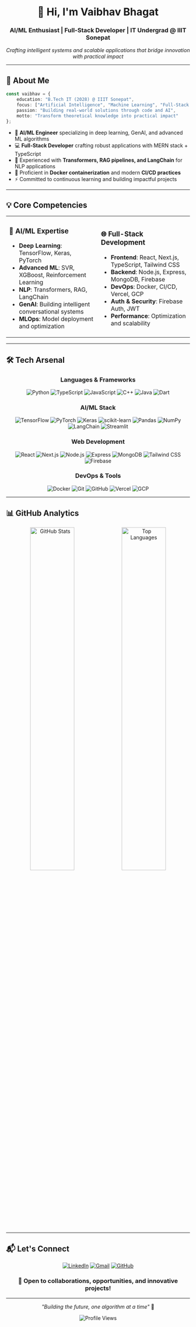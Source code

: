 <div align="center">

# 👋 Hi, I'm Vaibhav Bhagat

### AI/ML Enthusiast | Full-Stack Developer | IT Undergrad @ IIIT Sonepat

*Crafting intelligent systems and scalable applications that bridge innovation with practical impact*

---

</div>

## 🚀 About Me

```typescript
const vaibhav = {
    education: "B.Tech IT (2028) @ IIIT Sonepat",
    focus: ["Artificial Intelligence", "Machine Learning", "Full-Stack Development"],
    passion: "Building real-world solutions through code and AI",
    motto: "Transform theoretical knowledge into practical impact"
};
```

- 🤖 **AI/ML Engineer** specializing in deep learning, GenAI, and advanced ML algorithms
- 💻 **Full-Stack Developer** crafting robust applications with MERN stack + TypeScript
- 🔬 Experienced with **Transformers, RAG pipelines, and LangChain** for NLP applications
- 🐳 Proficient in **Docker containerization** and modern **CI/CD practices**
- ⚡ Committed to continuous learning and building impactful projects

---

## 💡 Core Competencies

<table>
<tr>
<td width="50%">

### 🧠 AI/ML Expertise
- **Deep Learning**: TensorFlow, Keras, PyTorch
- **Advanced ML**: SVR, XGBoost, Reinforcement Learning
- **NLP**: Transformers, RAG, LangChain
- **GenAI**: Building intelligent conversational systems
- **MLOps**: Model deployment and optimization

</td>
<td width="50%">

### 🌐 Full-Stack Development
- **Frontend**: React, Next.js, TypeScript, Tailwind CSS
- **Backend**: Node.js, Express, MongoDB, Firebase
- **DevOps**: Docker, CI/CD, Vercel, GCP
- **Auth & Security**: Firebase Auth, JWT
- **Performance**: Optimization and scalability

</td>
</tr>
</table>

---

## 🛠️ Tech Arsenal

<div align="center">

### Languages & Frameworks
![Python](https://img.shields.io/badge/Python-3776AB?style=for-the-badge&logo=python&logoColor=white)
![TypeScript](https://img.shields.io/badge/TypeScript-007ACC?style=for-the-badge&logo=typescript&logoColor=white)
![JavaScript](https://img.shields.io/badge/JavaScript-F7DF1E?style=for-the-badge&logo=javascript&logoColor=black)
![C++](https://img.shields.io/badge/C++-00599C?style=for-the-badge&logo=c%2B%2B&logoColor=white)
![Java](https://img.shields.io/badge/Java-ED8B00?style=for-the-badge&logo=openjdk&logoColor=white)
![Dart](https://img.shields.io/badge/Dart-0175C2?style=for-the-badge&logo=dart&logoColor=white)

### AI/ML Stack
![TensorFlow](https://img.shields.io/badge/TensorFlow-FF6F00?style=for-the-badge&logo=tensorflow&logoColor=white)
![PyTorch](https://img.shields.io/badge/PyTorch-EE4C2C?style=for-the-badge&logo=pytorch&logoColor=white)
![Keras](https://img.shields.io/badge/Keras-D00000?style=for-the-badge&logo=keras&logoColor=white)
![scikit-learn](https://img.shields.io/badge/scikit--learn-F7931E?style=for-the-badge&logo=scikit-learn&logoColor=white)
![Pandas](https://img.shields.io/badge/Pandas-150458?style=for-the-badge&logo=pandas&logoColor=white)
![NumPy](https://img.shields.io/badge/NumPy-013243?style=for-the-badge&logo=numpy&logoColor=white)
![LangChain](https://img.shields.io/badge/LangChain-1C3C3C?style=for-the-badge&logo=langchain&logoColor=white)
![Streamlit](https://img.shields.io/badge/Streamlit-FF4B4B?style=for-the-badge&logo=streamlit&logoColor=white)

### Web Development
![React](https://img.shields.io/badge/React-20232A?style=for-the-badge&logo=react&logoColor=61DAFB)
![Next.js](https://img.shields.io/badge/Next.js-000000?style=for-the-badge&logo=next.js&logoColor=white)
![Node.js](https://img.shields.io/badge/Node.js-43853D?style=for-the-badge&logo=node.js&logoColor=white)
![Express](https://img.shields.io/badge/Express-000000?style=for-the-badge&logo=express&logoColor=white)
![MongoDB](https://img.shields.io/badge/MongoDB-4EA94B?style=for-the-badge&logo=mongodb&logoColor=white)
![Tailwind CSS](https://img.shields.io/badge/Tailwind_CSS-38B2AC?style=for-the-badge&logo=tailwind-css&logoColor=white)
![Firebase](https://img.shields.io/badge/Firebase-FFCA28?style=for-the-badge&logo=firebase&logoColor=black)

### DevOps & Tools
![Docker](https://img.shields.io/badge/Docker-2496ED?style=for-the-badge&logo=docker&logoColor=white)
![Git](https://img.shields.io/badge/Git-F05032?style=for-the-badge&logo=git&logoColor=white)
![GitHub](https://img.shields.io/badge/GitHub-100000?style=for-the-badge&logo=github&logoColor=white)
![Vercel](https://img.shields.io/badge/Vercel-000000?style=for-the-badge&logo=vercel&logoColor=white)
![GCP](https://img.shields.io/badge/Google_Cloud-4285F4?style=for-the-badge&logo=google-cloud&logoColor=white)

</div>

---

## 📊 GitHub Analytics

<div align="center">
  <img src="https://github-readme-stats-three-smoky-66.vercel.app/api?username=VaibhavBhagat665&show_icons=true&theme=tokyonight&hide_title=false&hide_rank=false&include_all_commits=true&count_private=true" width="49%" alt="GitHub Stats"/>
  <img src="https://github-readme-stats-three-smoky-66.vercel.app/api/top-langs/?username=VaibhavBhagat665&layout=compact&theme=tokyonight&langs_count=8" width="49%" alt="Top Languages"/>
</div>

---


## 📬 Let's Connect

<div align="center">

[![LinkedIn](https://img.shields.io/badge/LinkedIn-0077B5?style=for-the-badge&logo=linkedin&logoColor=white)](https://linkedin.com/in/vaibhavbhagat5)
[![Gmail](https://img.shields.io/badge/Gmail-D14836?style=for-the-badge&logo=gmail&logoColor=white)](mailto:vaibhavbhagat7461@gmail.com)
[![GitHub](https://img.shields.io/badge/GitHub-100000?style=for-the-badge&logo=github&logoColor=white)](https://github.com/VaibhavBhagat665)

### 💬 Open to collaborations, opportunities, and innovative projects!

</div>

---

<div align="center">

*"Building the future, one algorithm at a time"* 🚀

![Profile Views](https://komarev.com/ghpvc/?username=VaibhavBhagat665&color=blueviolet&style=for-the-badge)

</div>
